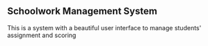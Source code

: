 ## Schoolwork Management System

This is a system with a beautiful user interface to manage students' assignment and scoring